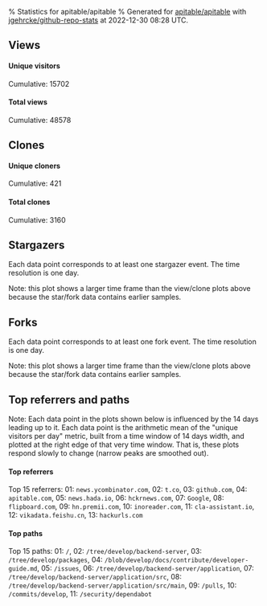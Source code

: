 % Statistics for apitable/apitable
% Generated for [apitable/apitable](https://github.com/apitable/apitable) with [jgehrcke/github-repo-stats](https://github.com/jgehrcke/github-repo-stats) at 2022-12-30 08:28 UTC.


## Views

#### Unique visitors
<div id="chart_views_unique" class="full-width-chart"></div>

Cumulative: 15702

#### Total views
<div id="chart_views_total" class="full-width-chart"></div>

Cumulative: 48578

<div class="pagebreak-for-print"> </div>

## Clones

#### Unique cloners
<div id="chart_clones_unique" class="full-width-chart"></div>

Cumulative: 421

#### Total clones
<div id="chart_clones_total" class="full-width-chart"></div>

Cumulative: 3160



<div class="pagebreak-for-print"> </div>



## Stargazers

Each data point corresponds to at least one stargazer event.
The time resolution is one day.

<div id="chart_stargazers" class="full-width-chart"></div>


Note: this plot shows a larger time frame than the view/clone plots above because the star/fork data contains earlier samples.



## Forks

Each data point corresponds to at least one fork event.
The time resolution is one day.

<div id="chart_forks" class="full-width-chart"></div>


Note: this plot shows a larger time frame than the view/clone plots above because the star/fork data contains earlier samples.



<div class="pagebreak-for-print"> </div>



## Top referrers and paths


Note: Each data point in the plots shown below is influenced by the 14 days
leading up to it. Each data point is the arithmetic mean of the "unique
visitors per day" metric, built from a time window of 14 days width, and
plotted at the right edge of that very time window. That is, these plots
respond slowly to change (narrow peaks are smoothed out).




#### Top referrers


<div id="chart_referrers_top_n_alltime" class="full-width-chart"></div>

Top 15 referrers: 01: `news.ycombinator.com`, 02: `t.co`, 03: `github.com`, 04: `apitable.com`, 05: `news.hada.io`, 06: `hckrnews.com`, 07: `Google`, 08: `flipboard.com`, 09: `hn.premii.com`, 10: `inoreader.com`, 11: `cla-assistant.io`, 12: `vikadata.feishu.cn`, 13: `hackurls.com`





#### Top paths


<div id="chart_paths_top_n_alltime" class="full-width-chart"></div>

Top 15 paths: 01: `/`, 02: `/tree/develop/backend-server`, 03: `/tree/develop/packages`, 04: `/blob/develop/docs/contribute/developer-guide.md`, 05: `/issues`, 06: `/tree/develop/backend-server/application`, 07: `/tree/develop/backend-server/application/src`, 08: `/tree/develop/backend-server/application/src/main`, 09: `/pulls`, 10: `/commits/develop`, 11: `/security/dependabot`


<script type="text/javascript">
    vegaEmbed('#chart_views_unique', {"$schema": "https://vega.github.io/schema/vega-lite/v4.17.0.json", "config": {"arc": {"fill": "#1b1e23"}, "area": {"fill": "#1b1e23"}, "axisBottom": {"domainColor": "#a9b4c4", "gridColor": "#a9b4c4", "labelColor": "#1b1e23", "labelFont": "relative-mono-11-pitch-pro, Menlo, monospace", "tickColor": "#a9b4c4", "titleColor": "#1b1e23", "titleFont": "relative-mono-11-pitch-pro, Menlo, monospace"}, "axisLeft": {"domainColor": "#a9b4c4", "gridColor": "#a9b4c4", "labelColor": "#1b1e23", "labelFont": "relative-mono-11-pitch-pro, Menlo, monospace", "tickColor": "#a9b4c4", "titleColor": "#1b1e23", "titleFont": "relative-mono-11-pitch-pro, Menlo, monospace"}, "axisX": {"grid": false}, "axisY": {"grid": false, "labelBound": true}, "background": "#FFFFFF", "group": {"fill": "#FFFFFF"}, "header": {"fontWeight": 400, "labelFont": "relative-mono-11-pitch-pro, Menlo, monospace", "titleFont": "relative-mono-11-pitch-pro, Menlo, monospace"}, "legend": {"labelFont": "relative-mono-11-pitch-pro, Menlo, monospace", "symbolSize": 200, "symbolType": "circle", "titleFont": "relative-mono-11-pitch-pro, Menlo, monospace"}, "line": {"color": "#1b1e23", "stroke": "#1b1e23"}, "path": {"stroke": "#1b1e23"}, "point": {"color": "#1b1e23", "cursor": "pointer", "filled": true, "size": 20}, "range": {"category": ["#85a2f7", "#ea9755", "#7eb36a", "#f07071", "#bc85d9", "#e587b6", "#a9b4c4", "#d4c05e", "#64b9c4"]}, "style": {"bar": {"fill": "#1b1e23"}, "text": {"font": "relative-mono-11-pitch-pro, Menlo, monospace", "fontWeight": 400}}, "symbol": {"shape": "circle"}, "title": {"anchor": "start", "font": "relative-mono-11-pitch-pro, Menlo, monospace", "fontWeight": 400}, "trail": {"color": "#1b1e23", "stroke": "#1b1e23"}, "view": {"stroke": null}}, "data": {"name": "data-769f5cb62a1a5ecd20e9e5c3fc143a87"}, "datasets": {"data-769f5cb62a1a5ecd20e9e5c3fc143a87": [{"time": "2022-12-14T00:00:00+00:00", "views_total": 25, "views_unique": 8}, {"time": "2022-12-15T00:00:00+00:00", "views_total": 15, "views_unique": 3}, {"time": "2022-12-16T00:00:00+00:00", "views_total": 6, "views_unique": 5}, {"time": "2022-12-17T00:00:00+00:00", "views_total": 1, "views_unique": 1}, {"time": "2022-12-19T00:00:00+00:00", "views_total": 22, "views_unique": 8}, {"time": "2022-12-20T00:00:00+00:00", "views_total": 26, "views_unique": 2}, {"time": "2022-12-21T00:00:00+00:00", "views_total": 93, "views_unique": 5}, {"time": "2022-12-22T00:00:00+00:00", "views_total": 36, "views_unique": 9}, {"time": "2022-12-23T00:00:00+00:00", "views_total": 111, "views_unique": 19}, {"time": "2022-12-24T00:00:00+00:00", "views_total": 15, "views_unique": 4}, {"time": "2022-12-25T00:00:00+00:00", "views_total": 15557, "views_unique": 7241}, {"time": "2022-12-26T00:00:00+00:00", "views_total": 18083, "views_unique": 4890}, {"time": "2022-12-27T00:00:00+00:00", "views_total": 3820, "views_unique": 1210}, {"time": "2022-12-28T00:00:00+00:00", "views_total": 5293, "views_unique": 1157}, {"time": "2022-12-29T00:00:00+00:00", "views_total": 4470, "views_unique": 910}, {"time": "2022-12-30T00:00:00+00:00", "views_total": 1005, "views_unique": 230}]}, "encoding": {"tooltip": [{"field": "views_unique", "format": ".1f", "title": "views (u)", "type": "quantitative"}, {"field": "time", "format": "%B %e, %Y", "title": "date", "type": "temporal"}], "x": {"axis": {"labelAngle": 25}, "field": "time", "scale": {"domain": ["2022-12-14", "2022-12-30"]}, "timeUnit": "yearmonthdate", "title": "date", "type": "temporal"}, "y": {"axis": {"values": [1, 10, 50, 100, 500, 1000, 5000, 10000]}, "field": "views_unique", "scale": {"domain": [0, 7965.1], "type": "symlog", "zero": true}, "title": "unique views per day", "type": "quantitative"}}, "height": 200, "mark": {"point": true, "type": "line"}, "padding": 10, "width": "container"}, {"actions": false, "renderer": "svg"}).catch(console.error);
vegaEmbed('#chart_views_total', {"$schema": "https://vega.github.io/schema/vega-lite/v4.17.0.json", "config": {"arc": {"fill": "#1b1e23"}, "area": {"fill": "#1b1e23"}, "axisBottom": {"domainColor": "#a9b4c4", "gridColor": "#a9b4c4", "labelColor": "#1b1e23", "labelFont": "relative-mono-11-pitch-pro, Menlo, monospace", "tickColor": "#a9b4c4", "titleColor": "#1b1e23", "titleFont": "relative-mono-11-pitch-pro, Menlo, monospace"}, "axisLeft": {"domainColor": "#a9b4c4", "gridColor": "#a9b4c4", "labelColor": "#1b1e23", "labelFont": "relative-mono-11-pitch-pro, Menlo, monospace", "tickColor": "#a9b4c4", "titleColor": "#1b1e23", "titleFont": "relative-mono-11-pitch-pro, Menlo, monospace"}, "axisX": {"grid": false}, "axisY": {"grid": false, "labelBound": true}, "background": "#FFFFFF", "group": {"fill": "#FFFFFF"}, "header": {"fontWeight": 400, "labelFont": "relative-mono-11-pitch-pro, Menlo, monospace", "titleFont": "relative-mono-11-pitch-pro, Menlo, monospace"}, "legend": {"labelFont": "relative-mono-11-pitch-pro, Menlo, monospace", "symbolSize": 200, "symbolType": "circle", "titleFont": "relative-mono-11-pitch-pro, Menlo, monospace"}, "line": {"color": "#1b1e23", "stroke": "#1b1e23"}, "path": {"stroke": "#1b1e23"}, "point": {"color": "#1b1e23", "cursor": "pointer", "filled": true, "size": 20}, "range": {"category": ["#85a2f7", "#ea9755", "#7eb36a", "#f07071", "#bc85d9", "#e587b6", "#a9b4c4", "#d4c05e", "#64b9c4"]}, "style": {"bar": {"fill": "#1b1e23"}, "text": {"font": "relative-mono-11-pitch-pro, Menlo, monospace", "fontWeight": 400}}, "symbol": {"shape": "circle"}, "title": {"anchor": "start", "font": "relative-mono-11-pitch-pro, Menlo, monospace", "fontWeight": 400}, "trail": {"color": "#1b1e23", "stroke": "#1b1e23"}, "view": {"stroke": null}}, "data": {"name": "data-769f5cb62a1a5ecd20e9e5c3fc143a87"}, "datasets": {"data-769f5cb62a1a5ecd20e9e5c3fc143a87": [{"time": "2022-12-14T00:00:00+00:00", "views_total": 25, "views_unique": 8}, {"time": "2022-12-15T00:00:00+00:00", "views_total": 15, "views_unique": 3}, {"time": "2022-12-16T00:00:00+00:00", "views_total": 6, "views_unique": 5}, {"time": "2022-12-17T00:00:00+00:00", "views_total": 1, "views_unique": 1}, {"time": "2022-12-19T00:00:00+00:00", "views_total": 22, "views_unique": 8}, {"time": "2022-12-20T00:00:00+00:00", "views_total": 26, "views_unique": 2}, {"time": "2022-12-21T00:00:00+00:00", "views_total": 93, "views_unique": 5}, {"time": "2022-12-22T00:00:00+00:00", "views_total": 36, "views_unique": 9}, {"time": "2022-12-23T00:00:00+00:00", "views_total": 111, "views_unique": 19}, {"time": "2022-12-24T00:00:00+00:00", "views_total": 15, "views_unique": 4}, {"time": "2022-12-25T00:00:00+00:00", "views_total": 15557, "views_unique": 7241}, {"time": "2022-12-26T00:00:00+00:00", "views_total": 18083, "views_unique": 4890}, {"time": "2022-12-27T00:00:00+00:00", "views_total": 3820, "views_unique": 1210}, {"time": "2022-12-28T00:00:00+00:00", "views_total": 5293, "views_unique": 1157}, {"time": "2022-12-29T00:00:00+00:00", "views_total": 4470, "views_unique": 910}, {"time": "2022-12-30T00:00:00+00:00", "views_total": 1005, "views_unique": 230}]}, "encoding": {"tooltip": [{"field": "views_total", "format": ".1f", "title": "views (t)", "type": "quantitative"}, {"field": "time", "format": "%B %e, %Y", "title": "date", "type": "temporal"}], "x": {"axis": {"labelAngle": 25}, "field": "time", "scale": {"domain": ["2022-12-14", "2022-12-30"]}, "timeUnit": "yearmonthdate", "title": "date", "type": "temporal"}, "y": {"axis": {"values": [1, 10, 50, 100, 500, 1000, 5000, 10000]}, "field": "views_total", "scale": {"domain": [0, 19891.300000000003], "type": "symlog", "zero": true}, "title": "total views per day", "type": "quantitative"}}, "height": 200, "mark": {"point": true, "type": "line"}, "padding": 10, "width": "container"}, {"actions": false, "renderer": "svg"}).catch(console.error);
vegaEmbed('#chart_clones_unique', {"$schema": "https://vega.github.io/schema/vega-lite/v4.17.0.json", "config": {"arc": {"fill": "#1b1e23"}, "area": {"fill": "#1b1e23"}, "axisBottom": {"domainColor": "#a9b4c4", "gridColor": "#a9b4c4", "labelColor": "#1b1e23", "labelFont": "relative-mono-11-pitch-pro, Menlo, monospace", "tickColor": "#a9b4c4", "titleColor": "#1b1e23", "titleFont": "relative-mono-11-pitch-pro, Menlo, monospace"}, "axisLeft": {"domainColor": "#a9b4c4", "gridColor": "#a9b4c4", "labelColor": "#1b1e23", "labelFont": "relative-mono-11-pitch-pro, Menlo, monospace", "tickColor": "#a9b4c4", "titleColor": "#1b1e23", "titleFont": "relative-mono-11-pitch-pro, Menlo, monospace"}, "axisX": {"grid": false}, "axisY": {"grid": false, "labelBound": true}, "background": "#FFFFFF", "group": {"fill": "#FFFFFF"}, "header": {"fontWeight": 400, "labelFont": "relative-mono-11-pitch-pro, Menlo, monospace", "titleFont": "relative-mono-11-pitch-pro, Menlo, monospace"}, "legend": {"labelFont": "relative-mono-11-pitch-pro, Menlo, monospace", "symbolSize": 200, "symbolType": "circle", "titleFont": "relative-mono-11-pitch-pro, Menlo, monospace"}, "line": {"color": "#1b1e23", "stroke": "#1b1e23"}, "path": {"stroke": "#1b1e23"}, "point": {"color": "#1b1e23", "cursor": "pointer", "filled": true, "size": 20}, "range": {"category": ["#85a2f7", "#ea9755", "#7eb36a", "#f07071", "#bc85d9", "#e587b6", "#a9b4c4", "#d4c05e", "#64b9c4"]}, "style": {"bar": {"fill": "#1b1e23"}, "text": {"font": "relative-mono-11-pitch-pro, Menlo, monospace", "fontWeight": 400}}, "symbol": {"shape": "circle"}, "title": {"anchor": "start", "font": "relative-mono-11-pitch-pro, Menlo, monospace", "fontWeight": 400}, "trail": {"color": "#1b1e23", "stroke": "#1b1e23"}, "view": {"stroke": null}}, "data": {"name": "data-63d6ecd5eeeb665e632309ea41566c56"}, "datasets": {"data-63d6ecd5eeeb665e632309ea41566c56": [{"clones_total": 0, "clones_unique": 0, "time": "2022-12-14T00:00:00+00:00"}, {"clones_total": 0, "clones_unique": 0, "time": "2022-12-15T00:00:00+00:00"}, {"clones_total": 0, "clones_unique": 0, "time": "2022-12-16T00:00:00+00:00"}, {"clones_total": 0, "clones_unique": 0, "time": "2022-12-17T00:00:00+00:00"}, {"clones_total": 0, "clones_unique": 0, "time": "2022-12-19T00:00:00+00:00"}, {"clones_total": 0, "clones_unique": 0, "time": "2022-12-20T00:00:00+00:00"}, {"clones_total": 0, "clones_unique": 0, "time": "2022-12-21T00:00:00+00:00"}, {"clones_total": 0, "clones_unique": 0, "time": "2022-12-22T00:00:00+00:00"}, {"clones_total": 4, "clones_unique": 2, "time": "2022-12-23T00:00:00+00:00"}, {"clones_total": 0, "clones_unique": 0, "time": "2022-12-24T00:00:00+00:00"}, {"clones_total": 320, "clones_unique": 59, "time": "2022-12-25T00:00:00+00:00"}, {"clones_total": 371, "clones_unique": 82, "time": "2022-12-26T00:00:00+00:00"}, {"clones_total": 387, "clones_unique": 70, "time": "2022-12-27T00:00:00+00:00"}, {"clones_total": 572, "clones_unique": 80, "time": "2022-12-28T00:00:00+00:00"}, {"clones_total": 1366, "clones_unique": 84, "time": "2022-12-29T00:00:00+00:00"}, {"clones_total": 140, "clones_unique": 44, "time": "2022-12-30T00:00:00+00:00"}]}, "encoding": {"tooltip": [{"field": "clones_unique", "format": ".1f", "title": "clones (u)", "type": "quantitative"}, {"field": "time", "format": "%B %e, %Y", "title": "date", "type": "temporal"}], "x": {"axis": {"labelAngle": 25}, "field": "time", "scale": {"domain": ["2022-12-14", "2022-12-30"]}, "timeUnit": "yearmonthdate", "title": "date", "type": "temporal"}, "y": {"axis": {}, "field": "clones_unique", "scale": {"domain": [0, 92.4], "type": "linear", "zero": true}, "title": "unique clones per day", "type": "quantitative"}}, "height": 200, "mark": {"point": true, "type": "line"}, "padding": 10, "width": "container"}, {"actions": false, "renderer": "svg"}).catch(console.error);
vegaEmbed('#chart_clones_total', {"$schema": "https://vega.github.io/schema/vega-lite/v4.17.0.json", "config": {"arc": {"fill": "#1b1e23"}, "area": {"fill": "#1b1e23"}, "axisBottom": {"domainColor": "#a9b4c4", "gridColor": "#a9b4c4", "labelColor": "#1b1e23", "labelFont": "relative-mono-11-pitch-pro, Menlo, monospace", "tickColor": "#a9b4c4", "titleColor": "#1b1e23", "titleFont": "relative-mono-11-pitch-pro, Menlo, monospace"}, "axisLeft": {"domainColor": "#a9b4c4", "gridColor": "#a9b4c4", "labelColor": "#1b1e23", "labelFont": "relative-mono-11-pitch-pro, Menlo, monospace", "tickColor": "#a9b4c4", "titleColor": "#1b1e23", "titleFont": "relative-mono-11-pitch-pro, Menlo, monospace"}, "axisX": {"grid": false}, "axisY": {"grid": false, "labelBound": true}, "background": "#FFFFFF", "group": {"fill": "#FFFFFF"}, "header": {"fontWeight": 400, "labelFont": "relative-mono-11-pitch-pro, Menlo, monospace", "titleFont": "relative-mono-11-pitch-pro, Menlo, monospace"}, "legend": {"labelFont": "relative-mono-11-pitch-pro, Menlo, monospace", "symbolSize": 200, "symbolType": "circle", "titleFont": "relative-mono-11-pitch-pro, Menlo, monospace"}, "line": {"color": "#1b1e23", "stroke": "#1b1e23"}, "path": {"stroke": "#1b1e23"}, "point": {"color": "#1b1e23", "cursor": "pointer", "filled": true, "size": 20}, "range": {"category": ["#85a2f7", "#ea9755", "#7eb36a", "#f07071", "#bc85d9", "#e587b6", "#a9b4c4", "#d4c05e", "#64b9c4"]}, "style": {"bar": {"fill": "#1b1e23"}, "text": {"font": "relative-mono-11-pitch-pro, Menlo, monospace", "fontWeight": 400}}, "symbol": {"shape": "circle"}, "title": {"anchor": "start", "font": "relative-mono-11-pitch-pro, Menlo, monospace", "fontWeight": 400}, "trail": {"color": "#1b1e23", "stroke": "#1b1e23"}, "view": {"stroke": null}}, "data": {"name": "data-63d6ecd5eeeb665e632309ea41566c56"}, "datasets": {"data-63d6ecd5eeeb665e632309ea41566c56": [{"clones_total": 0, "clones_unique": 0, "time": "2022-12-14T00:00:00+00:00"}, {"clones_total": 0, "clones_unique": 0, "time": "2022-12-15T00:00:00+00:00"}, {"clones_total": 0, "clones_unique": 0, "time": "2022-12-16T00:00:00+00:00"}, {"clones_total": 0, "clones_unique": 0, "time": "2022-12-17T00:00:00+00:00"}, {"clones_total": 0, "clones_unique": 0, "time": "2022-12-19T00:00:00+00:00"}, {"clones_total": 0, "clones_unique": 0, "time": "2022-12-20T00:00:00+00:00"}, {"clones_total": 0, "clones_unique": 0, "time": "2022-12-21T00:00:00+00:00"}, {"clones_total": 0, "clones_unique": 0, "time": "2022-12-22T00:00:00+00:00"}, {"clones_total": 4, "clones_unique": 2, "time": "2022-12-23T00:00:00+00:00"}, {"clones_total": 0, "clones_unique": 0, "time": "2022-12-24T00:00:00+00:00"}, {"clones_total": 320, "clones_unique": 59, "time": "2022-12-25T00:00:00+00:00"}, {"clones_total": 371, "clones_unique": 82, "time": "2022-12-26T00:00:00+00:00"}, {"clones_total": 387, "clones_unique": 70, "time": "2022-12-27T00:00:00+00:00"}, {"clones_total": 572, "clones_unique": 80, "time": "2022-12-28T00:00:00+00:00"}, {"clones_total": 1366, "clones_unique": 84, "time": "2022-12-29T00:00:00+00:00"}, {"clones_total": 140, "clones_unique": 44, "time": "2022-12-30T00:00:00+00:00"}]}, "encoding": {"tooltip": [{"field": "clones_total", "format": ".1f", "title": "clones (t)", "type": "quantitative"}, {"field": "time", "format": "%B %e, %Y", "title": "date", "type": "temporal"}], "x": {"axis": {"labelAngle": 25}, "field": "time", "scale": {"domain": ["2022-12-14", "2022-12-30"]}, "timeUnit": "yearmonthdate", "title": "date", "type": "temporal"}, "y": {"axis": {"values": [1, 10, 50, 100, 500, 1000, 5000, 10000]}, "field": "clones_total", "scale": {"domain": [0, 1502.6000000000001], "type": "symlog", "zero": true}, "title": "total clones per day", "type": "quantitative"}}, "height": 200, "mark": {"point": true, "type": "line"}, "padding": 10, "width": "container"}, {"actions": false, "renderer": "svg"}).catch(console.error);
vegaEmbed('#chart_stargazers', {"$schema": "https://vega.github.io/schema/vega-lite/v4.17.0.json", "config": {"arc": {"fill": "#1b1e23"}, "area": {"fill": "#1b1e23"}, "axisBottom": {"domainColor": "#a9b4c4", "gridColor": "#a9b4c4", "labelColor": "#1b1e23", "labelFont": "relative-mono-11-pitch-pro, Menlo, monospace", "tickColor": "#a9b4c4", "titleColor": "#1b1e23", "titleFont": "relative-mono-11-pitch-pro, Menlo, monospace"}, "axisLeft": {"domainColor": "#a9b4c4", "gridColor": "#a9b4c4", "labelColor": "#1b1e23", "labelFont": "relative-mono-11-pitch-pro, Menlo, monospace", "tickColor": "#a9b4c4", "titleColor": "#1b1e23", "titleFont": "relative-mono-11-pitch-pro, Menlo, monospace"}, "axisX": {"grid": false}, "axisY": {"grid": false}, "background": "#FFFFFF", "group": {"fill": "#FFFFFF"}, "header": {"fontWeight": 400, "labelFont": "relative-mono-11-pitch-pro, Menlo, monospace", "titleFont": "relative-mono-11-pitch-pro, Menlo, monospace"}, "legend": {"labelFont": "relative-mono-11-pitch-pro, Menlo, monospace", "symbolSize": 200, "symbolType": "circle", "titleFont": "relative-mono-11-pitch-pro, Menlo, monospace"}, "line": {"color": "#1b1e23", "stroke": "#1b1e23"}, "path": {"stroke": "#1b1e23"}, "point": {"color": "#1b1e23", "cursor": "pointer", "filled": true, "size": 50}, "range": {"category": ["#85a2f7", "#ea9755", "#7eb36a", "#f07071", "#bc85d9", "#e587b6", "#a9b4c4", "#d4c05e", "#64b9c4"]}, "style": {"bar": {"fill": "#1b1e23"}, "text": {"font": "relative-mono-11-pitch-pro, Menlo, monospace", "fontWeight": 400}}, "symbol": {"shape": "circle"}, "title": {"anchor": "start", "font": "relative-mono-11-pitch-pro, Menlo, monospace", "fontWeight": 400}, "trail": {"color": "#1b1e23", "stroke": "#1b1e23"}, "view": {"stroke": null}}, "data": {"name": "data-cca5f467b59bf64eb1e0e49031a1965a"}, "datasets": {"data-cca5f467b59bf64eb1e0e49031a1965a": [{"stars_cumulative": 1.0, "time": "2022-08-29T00:00:00+00:00"}, {"stars_cumulative": 11.0, "time": "2022-08-31T10:00:00+00:00"}, {"stars_cumulative": 12.0, "time": "2022-10-21T04:00:00+00:00"}, {"stars_cumulative": 13.0, "time": "2022-12-23T00:00:00+00:00"}, {"stars_cumulative": 14.0, "time": "2022-12-24T05:00:00+00:00"}, {"stars_cumulative": 946.0, "time": "2022-12-25T10:00:00+00:00"}, {"stars_cumulative": 1205.0, "time": "2022-12-26T15:00:00+00:00"}, {"stars_cumulative": 1499.0, "time": "2022-12-27T20:00:00+00:00"}, {"stars_cumulative": 1644.0, "time": "2022-12-29T01:00:00+00:00"}, {"stars_cumulative": 1650.0, "time": "2022-12-30T06:00:00+00:00"}]}, "encoding": {"tooltip": [{"field": "stars_cumulative", "format": "d", "title": "stars", "type": "quantitative"}, {"field": "time", "format": "%B %e, %Y", "title": "date", "type": "temporal"}], "x": {"axis": {"labelAngle": 25}, "field": "time", "scale": {"domain": ["2022-08-29", "2022-12-30"]}, "timeUnit": "yearmonthdate", "title": "date", "type": "temporal"}, "y": {"field": "stars_cumulative", "scale": {"domain": [0, 1815.0000000000002], "zero": true}, "title": "stargazer count (cumulative)", "type": "quantitative"}}, "height": 300, "mark": {"point": true, "type": "line"}, "padding": 10, "width": "container"}, {"actions": false, "renderer": "svg"}).catch(console.error);
vegaEmbed('#chart_forks', {"$schema": "https://vega.github.io/schema/vega-lite/v4.17.0.json", "config": {"arc": {"fill": "#1b1e23"}, "area": {"fill": "#1b1e23"}, "axisBottom": {"domainColor": "#a9b4c4", "gridColor": "#a9b4c4", "labelColor": "#1b1e23", "labelFont": "relative-mono-11-pitch-pro, Menlo, monospace", "tickColor": "#a9b4c4", "titleColor": "#1b1e23", "titleFont": "relative-mono-11-pitch-pro, Menlo, monospace"}, "axisLeft": {"domainColor": "#a9b4c4", "gridColor": "#a9b4c4", "labelColor": "#1b1e23", "labelFont": "relative-mono-11-pitch-pro, Menlo, monospace", "tickColor": "#a9b4c4", "titleColor": "#1b1e23", "titleFont": "relative-mono-11-pitch-pro, Menlo, monospace"}, "axisX": {"grid": false}, "axisY": {"grid": false}, "background": "#FFFFFF", "group": {"fill": "#FFFFFF"}, "header": {"fontWeight": 400, "labelFont": "relative-mono-11-pitch-pro, Menlo, monospace", "titleFont": "relative-mono-11-pitch-pro, Menlo, monospace"}, "legend": {"labelFont": "relative-mono-11-pitch-pro, Menlo, monospace", "symbolSize": 200, "symbolType": "circle", "titleFont": "relative-mono-11-pitch-pro, Menlo, monospace"}, "line": {"color": "#1b1e23", "stroke": "#1b1e23"}, "path": {"stroke": "#1b1e23"}, "point": {"color": "#1b1e23", "cursor": "pointer", "filled": true, "size": 50}, "range": {"category": ["#85a2f7", "#ea9755", "#7eb36a", "#f07071", "#bc85d9", "#e587b6", "#a9b4c4", "#d4c05e", "#64b9c4"]}, "style": {"bar": {"fill": "#1b1e23"}, "text": {"font": "relative-mono-11-pitch-pro, Menlo, monospace", "fontWeight": 400}}, "symbol": {"shape": "circle"}, "title": {"anchor": "start", "font": "relative-mono-11-pitch-pro, Menlo, monospace", "fontWeight": 400}, "trail": {"color": "#1b1e23", "stroke": "#1b1e23"}, "view": {"stroke": null}}, "data": {"name": "data-47cd786f3021674305536f71494f3d4f"}, "datasets": {"data-47cd786f3021674305536f71494f3d4f": [{"forks_cumulative": 1, "time": "2022-12-25T19:13:53+00:00"}, {"forks_cumulative": 2, "time": "2022-12-25T19:48:15+00:00"}, {"forks_cumulative": 3, "time": "2022-12-25T20:02:24+00:00"}, {"forks_cumulative": 4, "time": "2022-12-25T21:08:41+00:00"}, {"forks_cumulative": 5, "time": "2022-12-25T21:49:18+00:00"}, {"forks_cumulative": 6, "time": "2022-12-25T22:28:54+00:00"}, {"forks_cumulative": 7, "time": "2022-12-25T22:33:06+00:00"}, {"forks_cumulative": 8, "time": "2022-12-25T22:44:10+00:00"}, {"forks_cumulative": 9, "time": "2022-12-25T22:51:46+00:00"}, {"forks_cumulative": 10, "time": "2022-12-26T01:50:17+00:00"}, {"forks_cumulative": 11, "time": "2022-12-26T02:03:54+00:00"}, {"forks_cumulative": 12, "time": "2022-12-26T02:44:29+00:00"}, {"forks_cumulative": 13, "time": "2022-12-26T05:55:30+00:00"}, {"forks_cumulative": 14, "time": "2022-12-26T06:09:08+00:00"}, {"forks_cumulative": 15, "time": "2022-12-26T06:10:50+00:00"}, {"forks_cumulative": 16, "time": "2022-12-26T09:03:38+00:00"}, {"forks_cumulative": 17, "time": "2022-12-26T12:02:58+00:00"}, {"forks_cumulative": 18, "time": "2022-12-26T12:43:34+00:00"}, {"forks_cumulative": 19, "time": "2022-12-26T13:27:44+00:00"}, {"forks_cumulative": 20, "time": "2022-12-26T13:43:17+00:00"}, {"forks_cumulative": 21, "time": "2022-12-27T05:13:43+00:00"}, {"forks_cumulative": 22, "time": "2022-12-27T05:59:23+00:00"}, {"forks_cumulative": 23, "time": "2022-12-27T06:39:29+00:00"}, {"forks_cumulative": 24, "time": "2022-12-27T07:09:37+00:00"}, {"forks_cumulative": 25, "time": "2022-12-27T09:40:55+00:00"}, {"forks_cumulative": 26, "time": "2022-12-27T16:05:32+00:00"}, {"forks_cumulative": 27, "time": "2022-12-27T17:16:01+00:00"}, {"forks_cumulative": 28, "time": "2022-12-27T22:47:20+00:00"}, {"forks_cumulative": 29, "time": "2022-12-28T00:05:57+00:00"}, {"forks_cumulative": 30, "time": "2022-12-28T01:46:29+00:00"}, {"forks_cumulative": 31, "time": "2022-12-28T08:58:28+00:00"}, {"forks_cumulative": 32, "time": "2022-12-28T12:54:41+00:00"}, {"forks_cumulative": 33, "time": "2022-12-28T19:19:19+00:00"}, {"forks_cumulative": 34, "time": "2022-12-29T01:32:44+00:00"}, {"forks_cumulative": 35, "time": "2022-12-29T02:03:17+00:00"}, {"forks_cumulative": 36, "time": "2022-12-29T04:00:34+00:00"}, {"forks_cumulative": 37, "time": "2022-12-29T08:15:20+00:00"}, {"forks_cumulative": 38, "time": "2022-12-29T08:51:26+00:00"}, {"forks_cumulative": 39, "time": "2022-12-29T13:03:43+00:00"}, {"forks_cumulative": 40, "time": "2022-12-29T16:18:50+00:00"}, {"forks_cumulative": 41, "time": "2022-12-29T16:35:06+00:00"}]}, "encoding": {"tooltip": [{"field": "forks_cumulative", "format": "d", "title": "forks", "type": "quantitative"}, {"field": "time", "format": "%B %e, %Y", "title": "date", "type": "temporal"}], "x": {"axis": {"labelAngle": 25}, "field": "time", "scale": {"domain": ["2022-08-29", "2022-12-30"]}, "timeUnit": "yearmonthdate", "title": "date", "type": "temporal"}, "y": {"field": "forks_cumulative", "scale": {"domain": [0, 45.1], "zero": true}, "title": "fork count (cumulative)", "type": "quantitative"}}, "height": 300, "mark": {"point": true, "type": "line"}, "padding": 10, "width": "container"}, {"actions": false, "renderer": "svg"}).catch(console.error);
vegaEmbed('#chart_referrers_top_n_alltime', {"$schema": "https://vega.github.io/schema/vega-lite/v4.17.0.json", "config": {"arc": {"fill": "#1b1e23"}, "area": {"fill": "#1b1e23"}, "axisBottom": {"domainColor": "#a9b4c4", "gridColor": "#a9b4c4", "labelColor": "#1b1e23", "labelFont": "relative-mono-11-pitch-pro, Menlo, monospace", "tickColor": "#a9b4c4", "titleColor": "#1b1e23", "titleFont": "relative-mono-11-pitch-pro, Menlo, monospace"}, "axisLeft": {"domainColor": "#a9b4c4", "gridColor": "#a9b4c4", "labelColor": "#1b1e23", "labelFont": "relative-mono-11-pitch-pro, Menlo, monospace", "tickColor": "#a9b4c4", "titleColor": "#1b1e23", "titleFont": "relative-mono-11-pitch-pro, Menlo, monospace"}, "axisX": {"grid": false}, "axisY": {"grid": false}, "background": "#FFFFFF", "group": {"fill": "#FFFFFF"}, "header": {"fontWeight": 400, "labelFont": "relative-mono-11-pitch-pro, Menlo, monospace", "titleFont": "relative-mono-11-pitch-pro, Menlo, monospace"}, "legend": {"labelFont": "relative-mono-11-pitch-pro, Menlo, monospace", "symbolSize": 200, "symbolType": "circle", "titleFont": "relative-mono-11-pitch-pro, Menlo, monospace"}, "line": {"color": "#1b1e23", "stroke": "#1b1e23"}, "path": {"stroke": "#1b1e23"}, "point": {"color": "#1b1e23", "cursor": "pointer", "filled": true, "size": 30}, "range": {"category": ["#85a2f7", "#ea9755", "#7eb36a", "#f07071", "#bc85d9", "#e587b6", "#a9b4c4", "#d4c05e", "#64b9c4"]}, "style": {"bar": {"fill": "#1b1e23"}, "text": {"font": "relative-mono-11-pitch-pro, Menlo, monospace", "fontWeight": 400}}, "symbol": {"shape": "circle"}, "title": {"anchor": "start", "font": "relative-mono-11-pitch-pro, Menlo, monospace", "fontWeight": 400}, "trail": {"color": "#1b1e23", "stroke": "#1b1e23"}, "view": {"stroke": null}}, "data": {"name": "data-0deb0bc75d00024af9cfec2b7f12bba2"}, "datasets": {"data-0deb0bc75d00024af9cfec2b7f12bba2": [{"referrer": "news.ycombinator.com", "time": "2022-12-27T00:00:00+00:00", "views_unique": 6540.0, "views_unique_norm": 467.14285714285717}, {"referrer": "news.ycombinator.com", "time": "2022-12-28T00:00:00+00:00", "views_unique": 6649.0, "views_unique_norm": 474.92857142857144}, {"referrer": "news.ycombinator.com", "time": "2022-12-29T00:00:00+00:00", "views_unique": 6711.0, "views_unique_norm": 479.35714285714283}, {"referrer": "news.ycombinator.com", "time": "2022-12-30T00:00:00+00:00", "views_unique": 6730.0, "views_unique_norm": 480.7142857142857}, {"referrer": "t.co", "time": "2022-12-27T00:00:00+00:00", "views_unique": 1165.0, "views_unique_norm": 83.21428571428571}, {"referrer": "t.co", "time": "2022-12-28T00:00:00+00:00", "views_unique": 1225.0, "views_unique_norm": 87.5}, {"referrer": "t.co", "time": "2022-12-29T00:00:00+00:00", "views_unique": 1239.0, "views_unique_norm": 88.5}, {"referrer": "t.co", "time": "2022-12-30T00:00:00+00:00", "views_unique": 1261.0, "views_unique_norm": 90.07142857142857}, {"referrer": "github.com", "time": "2022-12-27T00:00:00+00:00", "views_unique": 232.0, "views_unique_norm": 16.571428571428573}, {"referrer": "github.com", "time": "2022-12-28T00:00:00+00:00", "views_unique": 483.0, "views_unique_norm": 34.5}, {"referrer": "github.com", "time": "2022-12-29T00:00:00+00:00", "views_unique": 932.0, "views_unique_norm": 66.57142857142857}, {"referrer": "github.com", "time": "2022-12-30T00:00:00+00:00", "views_unique": 1062.0, "views_unique_norm": 75.85714285714286}, {"referrer": "apitable.com", "time": "2022-12-27T00:00:00+00:00", "views_unique": 308.0, "views_unique_norm": 22.0}, {"referrer": "apitable.com", "time": "2022-12-28T00:00:00+00:00", "views_unique": 433.0, "views_unique_norm": 30.928571428571427}, {"referrer": "apitable.com", "time": "2022-12-29T00:00:00+00:00", "views_unique": 575.0, "views_unique_norm": 41.07142857142857}, {"referrer": "apitable.com", "time": "2022-12-30T00:00:00+00:00", "views_unique": 681.0, "views_unique_norm": 48.642857142857146}, {"referrer": "news.hada.io", "time": "2022-12-27T00:00:00+00:00", "views_unique": null, "views_unique_norm": null}, {"referrer": "news.hada.io", "time": "2022-12-28T00:00:00+00:00", "views_unique": null, "views_unique_norm": null}, {"referrer": "news.hada.io", "time": "2022-12-29T00:00:00+00:00", "views_unique": null, "views_unique_norm": null}, {"referrer": "news.hada.io", "time": "2022-12-30T00:00:00+00:00", "views_unique": 283.0, "views_unique_norm": 20.214285714285715}, {"referrer": "hckrnews.com", "time": "2022-12-27T00:00:00+00:00", "views_unique": 131.0, "views_unique_norm": 9.357142857142858}, {"referrer": "hckrnews.com", "time": "2022-12-28T00:00:00+00:00", "views_unique": 147.0, "views_unique_norm": 10.5}, {"referrer": "hckrnews.com", "time": "2022-12-29T00:00:00+00:00", "views_unique": 150.0, "views_unique_norm": 10.714285714285714}, {"referrer": "hckrnews.com", "time": "2022-12-30T00:00:00+00:00", "views_unique": 153.0, "views_unique_norm": 10.928571428571429}, {"referrer": "Google", "time": "2022-12-27T00:00:00+00:00", "views_unique": 51.0, "views_unique_norm": 3.642857142857143}, {"referrer": "Google", "time": "2022-12-28T00:00:00+00:00", "views_unique": 76.0, "views_unique_norm": 5.428571428571429}, {"referrer": "Google", "time": "2022-12-29T00:00:00+00:00", "views_unique": 103.0, "views_unique_norm": 7.357142857142857}, {"referrer": "Google", "time": "2022-12-30T00:00:00+00:00", "views_unique": 111.0, "views_unique_norm": 7.928571428571429}]}, "encoding": {"color": {"field": "referrer", "legend": {"direction": "vertical", "orient": "top", "title": "Legend:"}, "sort": {"field": "order"}, "type": "nominal"}, "tooltip": [{"field": "referrer", "type": "nominal"}, {"field": "views_unique_norm", "format": ".2f", "title": "views (14d mean)", "type": "quantitative"}, {"field": "time", "format": "%B %e, %Y", "title": "date", "type": "temporal"}], "x": {"axis": {"labelAngle": 25}, "field": "time", "scale": {"domain": ["2022-12-14", "2022-12-30"]}, "timeUnit": "yearmonthdate", "title": "date", "type": "temporal"}, "y": {"field": "views_unique_norm", "scale": {"domain": [0, 528.7857142857143], "type": "symlog", "zero": true}, "title": "unique visitors per day (mean from last 14 days)", "type": "quantitative"}}, "height": 300, "mark": {"point": true, "type": "line"}, "padding": 10, "width": "container"}, {"actions": false, "renderer": "svg"}).catch(console.error);
vegaEmbed('#chart_paths_top_n_alltime', {"$schema": "https://vega.github.io/schema/vega-lite/v4.17.0.json", "config": {"arc": {"fill": "#1b1e23"}, "area": {"fill": "#1b1e23"}, "axisBottom": {"domainColor": "#a9b4c4", "gridColor": "#a9b4c4", "labelColor": "#1b1e23", "labelFont": "relative-mono-11-pitch-pro, Menlo, monospace", "tickColor": "#a9b4c4", "titleColor": "#1b1e23", "titleFont": "relative-mono-11-pitch-pro, Menlo, monospace"}, "axisLeft": {"domainColor": "#a9b4c4", "gridColor": "#a9b4c4", "labelColor": "#1b1e23", "labelFont": "relative-mono-11-pitch-pro, Menlo, monospace", "tickColor": "#a9b4c4", "titleColor": "#1b1e23", "titleFont": "relative-mono-11-pitch-pro, Menlo, monospace"}, "axisX": {"grid": false}, "axisY": {"grid": false}, "background": "#FFFFFF", "group": {"fill": "#FFFFFF"}, "header": {"fontWeight": 400, "labelFont": "relative-mono-11-pitch-pro, Menlo, monospace", "titleFont": "relative-mono-11-pitch-pro, Menlo, monospace"}, "legend": {"labelFont": "relative-mono-11-pitch-pro, Menlo, monospace", "symbolSize": 200, "symbolType": "circle", "titleFont": "relative-mono-11-pitch-pro, Menlo, monospace"}, "line": {"color": "#1b1e23", "stroke": "#1b1e23"}, "path": {"stroke": "#1b1e23"}, "point": {"color": "#1b1e23", "cursor": "pointer", "filled": true, "size": 30}, "range": {"category": ["#85a2f7", "#ea9755", "#7eb36a", "#f07071", "#bc85d9", "#e587b6", "#a9b4c4", "#d4c05e", "#64b9c4"]}, "style": {"bar": {"fill": "#1b1e23"}, "text": {"font": "relative-mono-11-pitch-pro, Menlo, monospace", "fontWeight": 400}}, "symbol": {"shape": "circle"}, "title": {"anchor": "start", "font": "relative-mono-11-pitch-pro, Menlo, monospace", "fontWeight": 400}, "trail": {"color": "#1b1e23", "stroke": "#1b1e23"}, "view": {"stroke": null}}, "data": {"name": "data-36796dbb83a618ac3249f77117c73571"}, "datasets": {"data-36796dbb83a618ac3249f77117c73571": [{"path": "/", "time": "2022-12-27T00:00:00+00:00", "views_unique": 11576, "views_unique_norm": 826.8571428571429}, {"path": "/", "time": "2022-12-28T00:00:00+00:00", "views_unique": 12645, "views_unique_norm": 903.2142857142857}, {"path": "/", "time": "2022-12-29T00:00:00+00:00", "views_unique": 13371, "views_unique_norm": 955.0714285714286}, {"path": "/", "time": "2022-12-30T00:00:00+00:00", "views_unique": 14105, "views_unique_norm": 1007.5}, {"path": "/tree/develop/backend-server", "time": "2022-12-27T00:00:00+00:00", "views_unique": 308, "views_unique_norm": 22.0}, {"path": "/tree/develop/backend-server", "time": "2022-12-28T00:00:00+00:00", "views_unique": 326, "views_unique_norm": 23.285714285714285}, {"path": "/tree/develop/backend-server", "time": "2022-12-29T00:00:00+00:00", "views_unique": 361, "views_unique_norm": 25.785714285714285}, {"path": "/tree/develop/backend-server", "time": "2022-12-30T00:00:00+00:00", "views_unique": 385, "views_unique_norm": 27.5}, {"path": "/tree/develop/packages", "time": "2022-12-27T00:00:00+00:00", "views_unique": 232, "views_unique_norm": 16.571428571428573}, {"path": "/tree/develop/packages", "time": "2022-12-28T00:00:00+00:00", "views_unique": 253, "views_unique_norm": 18.071428571428573}, {"path": "/tree/develop/packages", "time": "2022-12-29T00:00:00+00:00", "views_unique": 282, "views_unique_norm": 20.142857142857142}, {"path": "/tree/develop/packages", "time": "2022-12-30T00:00:00+00:00", "views_unique": 317, "views_unique_norm": 22.642857142857142}, {"path": "/blob/develop/docs/contribute/developer-guide.md", "time": "2022-12-27T00:00:00+00:00", "views_unique": 164, "views_unique_norm": 11.714285714285714}, {"path": "/blob/develop/docs/contribute/developer-guide.md", "time": "2022-12-28T00:00:00+00:00", "views_unique": 192, "views_unique_norm": 13.714285714285714}, {"path": "/blob/develop/docs/contribute/developer-guide.md", "time": "2022-12-29T00:00:00+00:00", "views_unique": 232, "views_unique_norm": 16.571428571428573}, {"path": "/blob/develop/docs/contribute/developer-guide.md", "time": "2022-12-30T00:00:00+00:00", "views_unique": 272, "views_unique_norm": 19.428571428571427}, {"path": "/issues", "time": "2022-12-27T00:00:00+00:00", "views_unique": 173, "views_unique_norm": 12.357142857142858}, {"path": "/issues", "time": "2022-12-28T00:00:00+00:00", "views_unique": 204, "views_unique_norm": 14.571428571428571}, {"path": "/issues", "time": "2022-12-29T00:00:00+00:00", "views_unique": 241, "views_unique_norm": 17.214285714285715}, {"path": "/issues", "time": "2022-12-30T00:00:00+00:00", "views_unique": 266, "views_unique_norm": 19.0}, {"path": "/tree/develop/backend-server/application", "time": "2022-12-27T00:00:00+00:00", "views_unique": 191, "views_unique_norm": 13.642857142857142}, {"path": "/tree/develop/backend-server/application", "time": "2022-12-28T00:00:00+00:00", "views_unique": 201, "views_unique_norm": 14.357142857142858}, {"path": "/tree/develop/backend-server/application", "time": "2022-12-29T00:00:00+00:00", "views_unique": 228, "views_unique_norm": 16.285714285714285}, {"path": "/tree/develop/backend-server/application", "time": "2022-12-30T00:00:00+00:00", "views_unique": 239, "views_unique_norm": 17.071428571428573}, {"path": "/tree/develop/backend-server/application/src", "time": "2022-12-27T00:00:00+00:00", "views_unique": 179, "views_unique_norm": 12.785714285714286}, {"path": "/tree/develop/backend-server/application/src", "time": "2022-12-28T00:00:00+00:00", "views_unique": 189, "views_unique_norm": 13.5}, {"path": "/tree/develop/backend-server/application/src", "time": "2022-12-29T00:00:00+00:00", "views_unique": 214, "views_unique_norm": 15.285714285714286}, {"path": "/tree/develop/backend-server/application/src", "time": "2022-12-30T00:00:00+00:00", "views_unique": 214, "views_unique_norm": 15.285714285714286}]}, "encoding": {"color": {"field": "path", "legend": {"direction": "vertical", "orient": "top", "title": "Legend:"}, "sort": {"field": "order"}, "type": "nominal"}, "tooltip": [{"field": "path", "type": "nominal"}, {"field": "views_unique_norm", "format": ".2f", "title": "views (14d mean)", "type": "quantitative"}, {"field": "time", "format": "%B %e, %Y", "title": "date", "type": "temporal"}], "x": {"axis": {"labelAngle": 25}, "field": "time", "scale": {"domain": ["2022-12-14", "2022-12-30"]}, "timeUnit": "yearmonthdate", "title": "date", "type": "temporal"}, "y": {"field": "views_unique_norm", "scale": {"domain": [0, 1108.25], "type": "symlog", "zero": true}, "title": "unique visitors per day (mean from last 14 days)", "type": "quantitative"}}, "height": 300, "mark": {"point": true, "type": "line"}, "padding": 10, "width": "container"}, {"actions": false, "renderer": "svg"}).catch(console.error);
    </script>